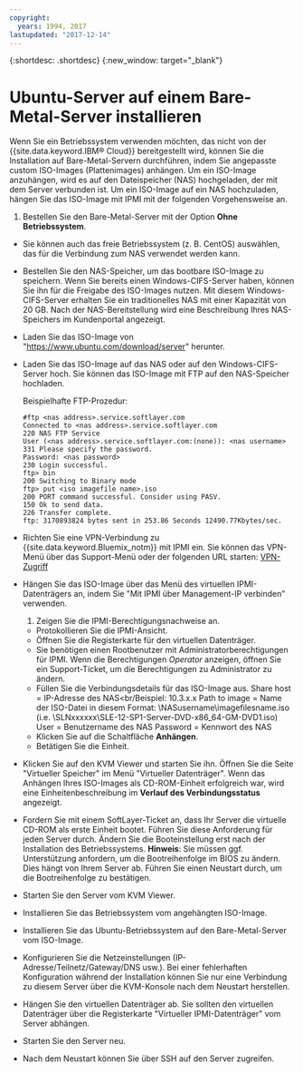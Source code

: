 ```yaml
---
copyright:
  years: 1994, 2017
lastupdated: "2017-12-14"
---
```


{:shortdesc: .shortdesc}
{:new_window: target="_blank"}

# Ubuntu-Server auf einem Bare-Metal-Server installieren

Wenn Sie ein Betriebssystem verwenden möchten, das nicht von der {{site.data.keyword.IBM&reg; Cloud}} bereitgestellt wird, können Sie die Installation auf Bare-Metal-Servern durchführen, indem Sie angepasste custom ISO-Images (Plattenimages) anhängen. Um ein ISO-Image anzuhängen, wird es auf den Dateispeicher (NAS) hochgeladen, der mit dem Server verbunden ist. Um ein ISO-Image auf ein NAS hochzuladen, hängen Sie das ISO-Image mit IPMI mit der folgenden Vorgehensweise an.
1. Bestellen Sie den Bare-Metal-Server mit der Option **Ohne Betriebssystem**. 
* Sie können auch das freie Betriebssystem (z. B. CentOS) auswählen, das für die Verbindung zum NAS verwendet werden kann.
* Bestellen Sie den NAS-Speicher, um das bootbare ISO-Image zu speichern. Wenn Sie bereits einen Windows-CIFS-Server haben, können Sie ihn für die Freigabe des ISO-Images nutzen. Mit diesem Windows-CIFS-Server erhalten Sie ein traditionelles NAS mit einer Kapazität von 20 GB. Nach der NAS-Bereitstellung wird eine Beschreibung Ihres NAS-Speichers im Kundenportal angezeigt.
* Laden Sie das ISO-Image von "https://www.ubuntu.com/download/server" herunter.
* Laden Sie das ISO-Image auf das NAS oder auf den Windows-CIFS-Server hoch. Sie können das ISO-Image mit FTP auf den NAS-Speicher hochladen.

  Beispielhafte FTP-Prozedur:
  ```
  #ftp <nas address>.service.softlayer.com
  Connected to <nas address>.service.softlayer.com
  220 NAS FTP Service
  User (<nas address>.service.softlayer.com:(none)): <nas username>
  331 Please specify the password.
  Password: <nas password>
  230 Login successful.
  ftp> bin
  200 Switching to Binary mode
  ftp> put <iso imagefile name>.iso
  200 PORT command successful. Consider using PASV.
  150 Ok to send data.
  226 Transfer complete.
  ftp: 3170893824 bytes sent in 253.86 Seconds 12490.77Kbytes/sec.
  ```
  
* Richten Sie eine VPN-Verbindung zu {{site.data.keyword.Bluemix_notm}} mit IPMI ein. Sie können das VPN-Menü über das Support-Menü oder der folgenden URL starten: [VPN-Zugriff](http://www.softlayer.com/VPN-Access)
* Hängen Sie das ISO-Image über das Menü des virtuellen IPMI-Datenträgers an, indem Sie "Mit IPMI über Management-IP verbinden" verwenden.
  1. Zeigen Sie die IPMI-Berechtigungsnachweise an.
  * Protokollieren Sie die IPMI-Ansicht.
  * Öffnen Sie die Registerkarte für den virtuellen Datenträger.
  * Sie benötigen einen Rootbenutzer mit Administratorberechtigungen für IPMI. Wenn die Berechtigungen *Operator* anzeigen, öffnen Sie ein Support-Ticket, um die Berechtigungen zu Administrator zu ändern.
  * Füllen Sie die Verbindungsdetails für das ISO-Image aus.
    Share host = IP-Adresse des NAS<br/Beispiel: 10.3.x.x
    Path to image = Name der ISO-Datei in diesem Format: \NASusername\imagefilesname.iso (i.e. \SLNxxxxxx\SLE-12-SP1-Server-DVD-x86_64-GM-DVD1.iso)
    User = Benutzername des NAS
    Password = Kennwort des NAS
  * Klicken Sie auf die Schaltfläche **Anhängen**.
  * Betätigen Sie die Einheit.
* Klicken Sie auf den KVM Viewer und starten Sie ihn. Öffnen Sie die Seite "Virtueller Speicher" im Menü "Virtueller Datenträger". Wenn das Anhängen Ihres ISO-Images als CD-ROM-Einheit erfolgreich war, wird eine Einheitenbeschreibung im **Verlauf des Verbindungsstatus** angezeigt.
* Fordern Sie mit einem SoftLayer-Ticket an, dass Ihr Server die virtuelle CD-ROM als erste Einheit bootet. Führen Sie diese Anforderung für jeden Server durch. Ändern Sie die Booteinstellung erst nach der Installation des Betriebssystems.
  **Hinweis**: Sie müssen ggf. Unterstützung anfordern, um die Bootreihenfolge im BIOS zu ändern. Dies hängt von Ihrem Server ab. Führen Sie einen Neustart durch, um die Bootreihenfolge zu bestätigen.
* Starten Sie den Server vom KVM Viewer.
* Installieren Sie das Betriebssystem vom angehängten ISO-Image.
* Installieren Sie das Ubuntu-Betriebssystem auf den Bare-Metal-Server vom ISO-Image.
* Konfigurieren Sie die Netzeinstellungen (IP-Adresse/Teilnetz/Gateway/DNS usw.). Bei einer fehlerhaften Konfiguration während der Installation können Sie nur eine Verbindung zu diesem Server über die KVM-Konsole nach dem Neustart herstellen.

* Hängen Sie den virtuellen Datenträger ab. Sie sollten den virtuellen Datenträger über die Registerkarte "Virtueller IPMI-Datenträger" vom Server abhängen.
* Starten Sie den Server neu.
* Nach dem Neustart können Sie über SSH auf den Server zugreifen.
